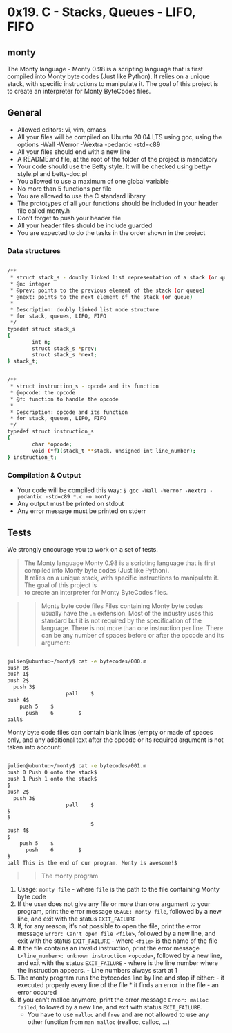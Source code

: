 # 0x19. C - Stacks, Queues - LIFO, FIFO 
## monty
The Monty language - Monty 0.98 is a scripting language that is first compiled into Monty byte codes (Just like Python). It relies on a unique stack, with specific instructions to manipulate it. The goal of this project is to create an interpreter for Monty ByteCodes files.

## General

- Allowed editors: vi, vim, emacs
- All your files will be compiled on Ubuntu 20.04 LTS using gcc, using the options -Wall -Werror -Wextra -pedantic -std=c89
- All your files should end with a new line
- A README.md file, at the root of the folder of the project is mandatory
- Your code should use the Betty style. It will be checked using betty-style.pl and betty-doc.pl
- You allowed to use a maximum of one global variable
- No more than 5 functions per file
- You are allowed to use the C standard library
- The prototypes of all your functions should be included in your header file called monty.h
- Don’t forget to push your header file
- All your header files should be include guarded
- You are expected to do the tasks in the order shown in the project

### Data structures
```sh

/**
 * struct stack_s - doubly linked list representation of a stack (or queue)
 * @n: integer
 * @prev: points to the previous element of the stack (or queue)
 * @next: points to the next element of the stack (or queue)
 *
 * Description: doubly linked list node structure
 * for stack, queues, LIFO, FIFO
 */
typedef struct stack_s
{
        int n;
        struct stack_s *prev;
        struct stack_s *next;
} stack_t;

```
```sh

/**
 * struct instruction_s - opcode and its function
 * @opcode: the opcode
 * @f: function to handle the opcode
 *
 * Description: opcode and its function
 * for stack, queues, LIFO, FIFO
 */
typedef struct instruction_s
{
        char *opcode;
        void (*f)(stack_t **stack, unsigned int line_number);
} instruction_t;

```

### Compilation & Output
- Your code will be compiled this way:
`$ gcc -Wall -Werror -Wextra -pedantic -std=c89 *.c -o monty` <br/>
- Any output must be printed on stdout
- Any error message must be printed on stderr

## Tests

We strongly encourage you to work on a set of tests.

> The Monty language
Monty 0.98 is a scripting language that is first compiled into Monty byte codes (Just like Python). <br/>
It relies on a unique stack, with specific instructions to manipulate it. The goal of this project is <br/> 
to create an interpreter for Monty ByteCodes files.

>> Monty byte code files
Files containing Monty byte codes usually have the `.m` extension. Most of the industry uses this standard but it is not required by the specification of the language. There is not more than one instruction per line. There can be any number of spaces before or after the opcode and its argument:
```sh

julien@ubuntu:~/monty$ cat -e bytecodes/000.m
push 0$
push 1$
push 2$
  push 3$
                   pall    $
push 4$
    push 5    $
      push    6        $
pall$

```
Monty byte code files can contain blank lines (empty or made of spaces only, and any additional text after the opcode or its required argument is not taken into account:
```sh

julien@ubuntu:~/monty$ cat -e bytecodes/001.m
push 0 Push 0 onto the stack$
push 1 Push 1 onto the stack$
$
push 2$
  push 3$
                   pall    $
$
$
                           $
push 4$
$
    push 5    $
      push    6        $
$
pall This is the end of our program. Monty is awesome!$

```
>> The monty program

1. Usage: `monty file`
        - where `file` is the path to the file containing Monty byte code
2. If the user does not give any file or more than one argument to your program, print the error message `USAGE: monty file`, followed by a new line, and exit with the status `EXIT_FAILURE`
3. If, for any reason, it’s not possible to open the file, print the error message `Error: Can't open file <file>`, followed by a new line, and exit with the status `EXIT_FAILURE`
        - where `<file>` is the name of the file
4. If the file contains an invalid instruction, print the error message `L<line_number>: unknown instruction <opcode>`, followed by a new line, and exit with the status `EXIT_FAILURE`
        - where is the line number where the instruction appears.
        - Line numbers always start at 1
5. The monty program runs the bytecodes line by line and stop if either:
        - it executed properly every line of the file
        * it finds an error in the file
        - an error occured
6. If you can’t malloc anymore, print the error message `Error: malloc failed`, followed by a new line, and exit with status `EXIT_FAILURE`.
   - You have to use `malloc` and `free` and are not allowed to use any other function from `man malloc` (realloc, calloc, …)
